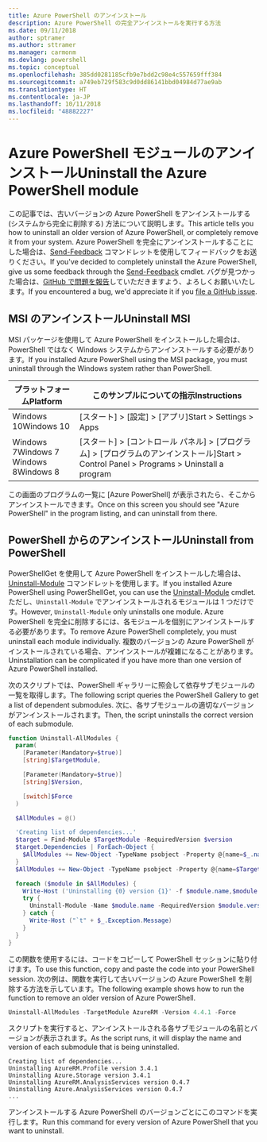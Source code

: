 ```yaml
---
title: Azure PowerShell のアンインストール
description: Azure PowerShell の完全アンインストールを実行する方法
ms.date: 09/11/2018
author: sptramer
ms.author: sttramer
ms.manager: carmonm
ms.devlang: powershell
ms.topic: conceptual
ms.openlocfilehash: 385dd0281185cfb9e7bdd2c98e4c557659fff384
ms.sourcegitcommit: a749eb729f583c9d0dd86141bbd04984d77ae9ab
ms.translationtype: HT
ms.contentlocale: ja-JP
ms.lasthandoff: 10/11/2018
ms.locfileid: "48882227"
---
```

# <a name="uninstall-the-azure-powershell-module"></a><span data-ttu-id="c2fe1-103">Azure PowerShell モジュールのアンインストール</span><span class="sxs-lookup"><span data-stu-id="c2fe1-103">Uninstall the Azure PowerShell module</span></span>

<span data-ttu-id="c2fe1-104">この記事では、古いバージョンの Azure PowerShell をアンインストールする (システムから完全に削除する) 方法について説明します。</span><span class="sxs-lookup"><span data-stu-id="c2fe1-104">This article tells you how to uninstall an older version of Azure PowerShell, or completely remove it from your system.</span></span> <span data-ttu-id="c2fe1-105">Azure PowerShell を完全にアンインストールすることにした場合は、[Send-Feedback](/powershell/module/azurerm.profile/send-feedback) コマンドレットを使用してフィードバックをお送りください。</span><span class="sxs-lookup"><span data-stu-id="c2fe1-105">If you've decided to completely uninstall the Azure PowerShell, give us some feedback through the [Send-Feedback](/powershell/module/azurerm.profile/send-feedback) cmdlet.</span></span>
<span data-ttu-id="c2fe1-106">バグが見つかった場合は、[GitHub で問題を報告](https://github.com/azure/azure-powershell/issues)していただきますよう、よろしくお願いいたします。</span><span class="sxs-lookup"><span data-stu-id="c2fe1-106">If you encountered a bug, we'd appreciate it if you [file a GitHub issue](https://github.com/azure/azure-powershell/issues).</span></span>

## <a name="uninstall-msi"></a><span data-ttu-id="c2fe1-107">MSI のアンインストール</span><span class="sxs-lookup"><span data-stu-id="c2fe1-107">Uninstall MSI</span></span>

<span data-ttu-id="c2fe1-108">MSI パッケージを使用して Azure PowerShell をインストールした場合は、PowerShell ではなく Windows システムからアンインストールする必要があります。</span><span class="sxs-lookup"><span data-stu-id="c2fe1-108">If you installed Azure PowerShell using the MSI package, you must uninstall through the Windows system rather than PowerShell.</span></span>

| <span data-ttu-id="c2fe1-109">プラットフォーム</span><span class="sxs-lookup"><span data-stu-id="c2fe1-109">Platform</span></span> | <span data-ttu-id="c2fe1-110">このサンプルについての指示</span><span class="sxs-lookup"><span data-stu-id="c2fe1-110">Instructions</span></span> |
|----------|--------------|
| <span data-ttu-id="c2fe1-111">Windows 10</span><span class="sxs-lookup"><span data-stu-id="c2fe1-111">Windows 10</span></span> | <span data-ttu-id="c2fe1-112">[スタート] > [設定] > [アプリ]</span><span class="sxs-lookup"><span data-stu-id="c2fe1-112">Start > Settings > Apps</span></span> |
| <span data-ttu-id="c2fe1-113">Windows 7</span><span class="sxs-lookup"><span data-stu-id="c2fe1-113">Windows 7</span></span> </br><span data-ttu-id="c2fe1-114">Windows 8</span><span class="sxs-lookup"><span data-stu-id="c2fe1-114">Windows 8</span></span> | <span data-ttu-id="c2fe1-115">[スタート] > [コントロール パネル] > [プログラム] > [プログラムのアンインストール]</span><span class="sxs-lookup"><span data-stu-id="c2fe1-115">Start > Control Panel > Programs > Uninstall a program</span></span> |

<span data-ttu-id="c2fe1-116">この画面のプログラムの一覧に [Azure PowerShell] が表示されたら、そこからアンインストールできます。</span><span class="sxs-lookup"><span data-stu-id="c2fe1-116">Once on this screen you should see "Azure PowerShell" in the program listing, and can uninstall from there.</span></span>

## <a name="uninstall-from-powershell"></a><span data-ttu-id="c2fe1-117">PowerShell からのアンインストール</span><span class="sxs-lookup"><span data-stu-id="c2fe1-117">Uninstall from PowerShell</span></span>

<span data-ttu-id="c2fe1-118">PowerShellGet を使用して Azure PowerShell をインストールした場合は、[Uninstall-Module](/powershell/module/powershellget/uninstall-module) コマンドレットを使用します。</span><span class="sxs-lookup"><span data-stu-id="c2fe1-118">If you installed Azure PowerShell using PowerShellGet, you can use the [Uninstall-Module](/powershell/module/powershellget/uninstall-module) cmdlet.</span></span> <span data-ttu-id="c2fe1-119">ただし、`Uninstall-Module` でアンインストールされるモジュールは 1 つだけです。</span><span class="sxs-lookup"><span data-stu-id="c2fe1-119">However, `Uninstall-Module` only uninstalls one module.</span></span> <span data-ttu-id="c2fe1-120">Azure PowerShell を完全に削除するには、各モジュールを個別にアンインストールする必要があります。</span><span class="sxs-lookup"><span data-stu-id="c2fe1-120">To remove Azure PowerShell completely, you must uninstall each module individually.</span></span> <span data-ttu-id="c2fe1-121">複数のバージョンの Azure PowerShell がインストールされている場合、アンインストールが複雑になることがあります。</span><span class="sxs-lookup"><span data-stu-id="c2fe1-121">Uninstallation can be complicated if you have more than one version of Azure PowerShell installed.</span></span>

<span data-ttu-id="c2fe1-122">次のスクリプトでは、PowerShell ギャラリーに照会して依存サブモジュールの一覧を取得します。</span><span class="sxs-lookup"><span data-stu-id="c2fe1-122">The following script queries the PowerShell Gallery to get a list of dependent submodules.</span></span> <span data-ttu-id="c2fe1-123">次に、各サブモジュールの適切なバージョンがアンインストールされます。</span><span class="sxs-lookup"><span data-stu-id="c2fe1-123">Then, the script uninstalls the correct version of each submodule.</span></span>

```powershell
function Uninstall-AllModules {
  param(
    [Parameter(Mandatory=$true)]
    [string]$TargetModule,

    [Parameter(Mandatory=$true)]
    [string]$Version,

    [switch]$Force
  )

  $AllModules = @()

  'Creating list of dependencies...'
  $target = Find-Module $TargetModule -RequiredVersion $version
  $target.Dependencies | ForEach-Object {
    $AllModules += New-Object -TypeName psobject -Property @{name=$_.name; version=$_.requiredversion}
  }
  $AllModules += New-Object -TypeName psobject -Property @{name=$TargetModule; version=$Version}

  foreach ($module in $AllModules) {
    Write-Host ('Uninstalling {0} version {1}' -f $module.name,$module.version)
    try {
      Uninstall-Module -Name $module.name -RequiredVersion $module.version -Force:$Force -ErrorAction Stop
    } catch {
      Write-Host ("`t" + $_.Exception.Message)
    }
  }
}
```

<span data-ttu-id="c2fe1-124">この関数を使用するには、コードをコピーして PowerShell セッションに貼り付けます。</span><span class="sxs-lookup"><span data-stu-id="c2fe1-124">To use this function, copy and paste the code into your PowerShell session.</span></span> <span data-ttu-id="c2fe1-125">次の例は、関数を実行して古いバージョンの Azure PowerShell を削除する方法を示しています。</span><span class="sxs-lookup"><span data-stu-id="c2fe1-125">The following example shows how to run the function to remove an older version of Azure PowerShell.</span></span>

```powershell
Uninstall-AllModules -TargetModule AzureRM -Version 4.4.1 -Force
```

<span data-ttu-id="c2fe1-126">スクリプトを実行すると、アンインストールされる各サブモジュールの名前とバージョンが表示されます。</span><span class="sxs-lookup"><span data-stu-id="c2fe1-126">As the script runs, it will display the name and version of each submodule that is being uninstalled.</span></span>

```output
Creating list of dependencies...
Uninstalling AzureRM.Profile version 3.4.1
Uninstalling Azure.Storage version 3.4.1
Uninstalling AzureRM.AnalysisServices version 0.4.7
Uninstalling Azure.AnalysisServices version 0.4.7
...
```

<span data-ttu-id="c2fe1-127">アンインストールする Azure PowerShell のバージョンごとにこのコマンドを実行します。</span><span class="sxs-lookup"><span data-stu-id="c2fe1-127">Run this command for every version of Azure PowerShell that you want to uninstall.</span></span>
